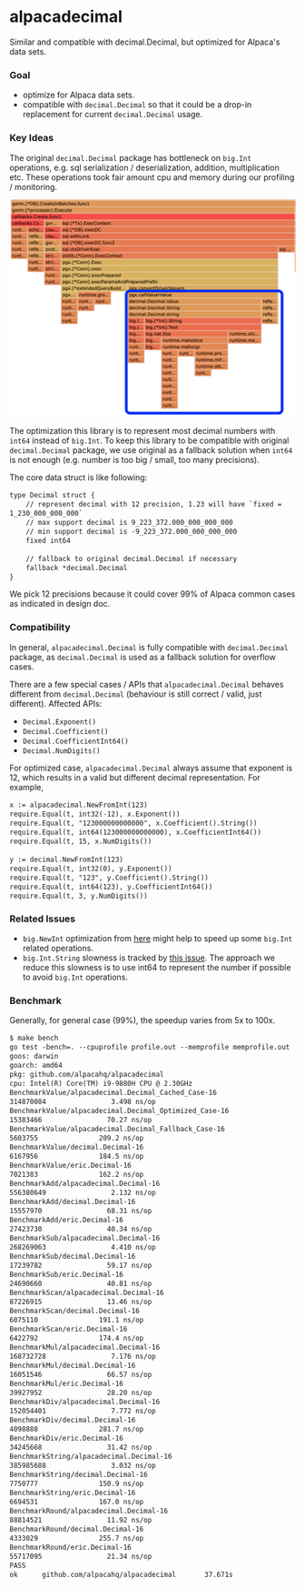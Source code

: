 # alpacadecimal
Similar and compatible with decimal.Decimal, but optimized for Alpaca's data sets.

### Goal
- optimize for Alpaca data sets.
- compatible with `decimal.Decimal` so that it could be a drop-in replacement for current `decimal.Decimal` usage.

### Key Ideas

The original `decimal.Decimal` package has bottleneck on `big.Int` operations, e.g. sql serialization / deserialization, addition, multiplication etc. These operations took fair amount cpu and memory during
our profiling / monitoring.

![profiling result](doc/value-slowness.png)

The optimization this library is to represent most decimal numbers with `int64` instead of `big.Int`. To 
keep this library to be compatible with original `decimal.Decimal` package, we use original as a fallback
solution when `int64` is not enough (e.g. number is too big / small, too many precisions).

The core data struct is like following:

```golang
type Decimal struct {
	// represent decimal with 12 precision, 1.23 will have `fixed = 1_230_000_000_000`
	// max support decimal is 9_223_372.000_000_000_000
	// min support decimal is -9_223_372.000_000_000_000
	fixed int64

	// fallback to original decimal.Decimal if necessary
	fallback *decimal.Decimal
}
```

We pick 12 precisions because it could cover 99% of Alpaca common cases as indicated in design doc.


### Compatibility

In general, `alpacadecimal.Decimal` is fully compatible with `decimal.Decimal` package, as `decimal.Decimal` is used as 
a fallback solution for overflow cases.

There are a few special cases / APIs that `alpacadecimal.Decimal` behaves different from `decimal.Decimal` (behaviour is still
correct / valid, just different). Affected APIs:

- `Decimal.Exponent()`
- `Decimal.Coefficient()`
- `Decimal.CoefficientInt64()` 
- `Decimal.NumDigits()`

For optimized case, `alpacadecimal.Decimal` always assume that exponent is 12, which results in a valid but different decimal representation. For example,

```golang
x := alpacadecimal.NewFromInt(123)
require.Equal(t, int32(-12), x.Exponent())
require.Equal(t, "123000000000000", x.Coefficient().String())
require.Equal(t, int64(123000000000000), x.CoefficientInt64())
require.Equal(t, 15, x.NumDigits())

y := decimal.NewFromInt(123)
require.Equal(t, int32(0), y.Exponent())
require.Equal(t, "123", y.Coefficient().String())
require.Equal(t, int64(123), y.CoefficientInt64())
require.Equal(t, 3, y.NumDigits())
```

### Related Issues
- `big.NewInt` optimization from [here](https://go-review.googlesource.com/c/go/+/411254) might help to speed up some `big.Int` related operations.
- `big.Int.String` slowness is tracked by [this issue](https://github.com/golang/go/issues/20906). The approach we reduce this slowness is to use int64 to represent the number if possible to avoid `big.Int` operations.

### Benchmark

Generally, for general case (99%), the speedup varies from 5x to 100x.

```
$ make bench
go test -bench=. --cpuprofile profile.out --memprofile memprofile.out
goos: darwin
goarch: amd64
pkg: github.com/alpacahq/alpacadecimal
cpu: Intel(R) Core(TM) i9-9880H CPU @ 2.30GHz
BenchmarkValue/alpacadecimal.Decimal_Cached_Case-16             314870084                3.498 ns/op
BenchmarkValue/alpacadecimal.Decimal_Optimized_Case-16          15383466                70.27 ns/op
BenchmarkValue/alpacadecimal.Decimal_Fallback_Case-16            5603755               209.2 ns/op
BenchmarkValue/decimal.Decimal-16                                6167956               184.5 ns/op
BenchmarkValue/eric.Decimal-16                                   7021383               162.2 ns/op
BenchmarkAdd/alpacadecimal.Decimal-16                           556380649                2.132 ns/op
BenchmarkAdd/decimal.Decimal-16                                 15557970                68.31 ns/op
BenchmarkAdd/eric.Decimal-16                                    27423730                40.34 ns/op
BenchmarkSub/alpacadecimal.Decimal-16                           268269063                4.410 ns/op
BenchmarkSub/decimal.Decimal-16                                 17239782                59.17 ns/op
BenchmarkSub/eric.Decimal-16                                    24690660                40.81 ns/op
BenchmarkScan/alpacadecimal.Decimal-16                          87226915                13.46 ns/op
BenchmarkScan/decimal.Decimal-16                                 6075110               191.1 ns/op
BenchmarkScan/eric.Decimal-16                                    6422792               174.4 ns/op
BenchmarkMul/alpacadecimal.Decimal-16                           168732728                7.176 ns/op
BenchmarkMul/decimal.Decimal-16                                 16051546                66.57 ns/op
BenchmarkMul/eric.Decimal-16                                    39927952                28.20 ns/op
BenchmarkDiv/alpacadecimal.Decimal-16                           152054401                7.772 ns/op
BenchmarkDiv/decimal.Decimal-16                                  4098888               281.7 ns/op
BenchmarkDiv/eric.Decimal-16                                    34245668                31.42 ns/op
BenchmarkString/alpacadecimal.Decimal-16                        385985688                3.032 ns/op
BenchmarkString/decimal.Decimal-16                               7750777               150.9 ns/op
BenchmarkString/eric.Decimal-16                                  6694531               167.0 ns/op
BenchmarkRound/alpacadecimal.Decimal-16                         88814521                11.92 ns/op
BenchmarkRound/decimal.Decimal-16                                4333029               255.7 ns/op
BenchmarkRound/eric.Decimal-16                                  55717095                21.34 ns/op
PASS
ok      github.com/alpacahq/alpacadecimal       37.671s
```
